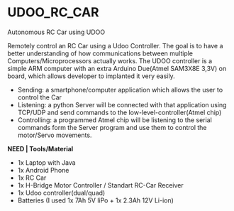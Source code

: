 UDOO_RC_CAR
===========
Autonomous RC Car using UDOO

Remotely control an RC Car using a Udoo Controller. The goal is to have a better understanding of how communications between multiple Computers/Microprocessors actually works. The UDOO controller is a simple ARM computer with an extra Arduino Due(Atmel SAM3X8E 3,3V) on board, which allows developer to implanted it very easily.

- Sending: a smartphone/computer application which allows the user to control the Car
- Listening: a python Server will be connected with that application using TCP/UDP and send commands to the low-level-controller(Atmel chip)
- Controlling: a programmed Atmel chip will be listening to the serial commands form the Server program and use them to control the motor/Servo movements.

__NEED | Tools/Material__
- 1x Laptop with Java
- 1x Android Phone
- 1x RC Car
- 1x H-Bridge Motor Controller / Standart RC-Car Receiver
- 1x Udoo controller(dual/quad)
- Batteries (I used 1x 7Ah 5V liPo + 1x 2.3Ah 12V Li-ion)
